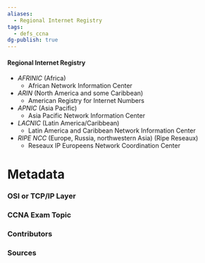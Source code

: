 ```yaml
---
aliases:
  - Regional Internet Registry
tags:
  - defs_ccna
dg-publish: true
---
```


#### Regional Internet Registry
- *AFRINIC* (Africa)
	- African Network Information Center
- *ARIN* (North America and some Caribbean)
	- American Registry for Internet Numbers
- *APNIC* (Asia Pacific)
	- Asia Pacific Network Information Center
- *LACNIC* (Latin America/Caribbean)
	- Latin America and Caribbean Network Information Center
- *RIPE NCC* (Europe, Russia, northwestern Asia) (Ripe Reseaux)
	- Reseaux IP Europeens Network Coordination Center





# Metadata
### OSI or TCP/IP Layer

### CCNA Exam Topic

### Contributors

### Sources
